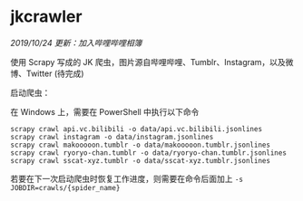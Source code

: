 # jkcrawler

*2019/10/24 更新：加入哔哩哔哩相簿*

使用 Scrapy 写成的 JK 爬虫，图片源自哔哩哔哩、Tumblr、Instagram，以及微博、Twitter (待完成)

启动爬虫：

在 Windows 上，需要在 PowerShell 中执行以下命令

```shell script
scrapy crawl api.vc.bilibili -o data/api.vc.bilibili.jsonlines
scrapy crawl instagram -o data/instagram.jsonlines
scrapy crawl makooooon.tumblr -o data/makooooon.tumblr.jsonlines
scrapy crawl ryoryo-chan.tumblr -o data/ryoryo-chan.tumblr.jsonlines
scrapy crawl sscat-xyz.tumblr -o data/sscat-xyz.tumblr.jsonlines
```

若要在下一次启动爬虫时恢复工作进度，则需要在命令后面加上 `-s JOBDIR=crawls/{spider_name}`
